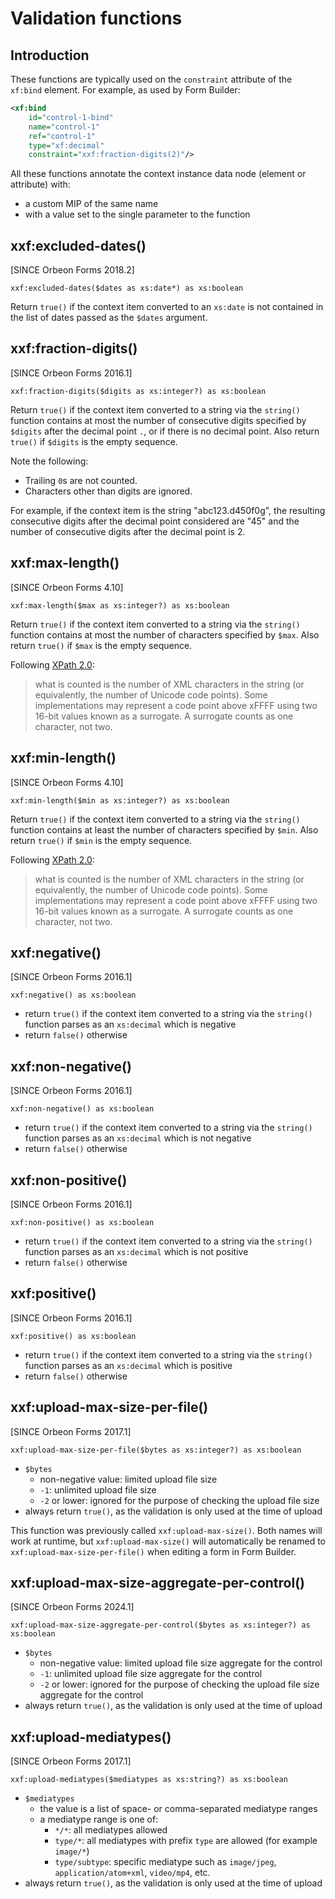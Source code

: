 # Validation functions

## Introduction

These functions are typically used on the `constraint` attribute of the `xf:bind` element. For example, as used by Form Builder:

```xml
<xf:bind
    id="control-1-bind"
    name="control-1"
    ref="control-1"
    type="xf:decimal"
    constraint="xxf:fraction-digits(2)"/>
```

All these functions annotate the context instance data node (element or attribute) with:

- a custom MIP of the same name
- with a value set to the single parameter to the function  

## xxf:excluded-dates()

[SINCE Orbeon Forms 2018.2]

```xpath
xxf:excluded-dates($dates as xs:date*) as xs:boolean
```

Return `true()` if the context item converted to an `xs:date` is not contained in the list of dates passed as the `$dates` argument.

## xxf:fraction-digits()

[SINCE Orbeon Forms 2016.1]

```xpath
xxf:fraction-digits($digits as xs:integer?) as xs:boolean
```

Return `true()` if the context item converted to a string via the `string()` function contains at most the number of consecutive digits
specified by `$digits` after the decimal point `.`, or if there is no decimal point. Also return `true()` if `$digits` is the empty sequence.

Note the following:

- Trailing `0`s are not counted.
- Characters other than digits are ignored.

For example, if the context item is the string "abc123.d450f0g", the resulting consecutive digits after the decimal point considered are "45" and the number of consecutive digits
after the decimal point is 2.

## xxf:max-length()

[SINCE Orbeon Forms 4.10]

```xpath
xxf:max-length($max as xs:integer?) as xs:boolean
```

Return `true()` if the context item converted to a string via the `string()` function contains at most the number of characters
specified by `$max`. Also return `true()` if `$max` is the empty sequence.

Following [XPath 2.0](http://www.w3.org/TR/xpath-functions/#string-types):

> what is counted is the number of XML characters in the string (or equivalently, the number of Unicode code points). Some implementations may represent a code point above xFFFF using two 16-bit values known as a surrogate. A surrogate counts as one character, not two.

## xxf:min-length()

[SINCE Orbeon Forms 4.10]

```xpath
xxf:min-length($min as xs:integer?) as xs:boolean
```

Return `true()` if the context item converted to a string via the `string()` function contains at least the number of characters
specified by `$min`. Also return `true()` if `$min` is the empty sequence.

Following [XPath 2.0](http://www.w3.org/TR/xpath-functions/#string-types):

> what is counted is the number of XML characters in the string (or equivalently, the number of Unicode code points). Some implementations may represent a code point above xFFFF using two 16-bit values known as a surrogate. A surrogate counts as one character, not two.

## xxf:negative()

[SINCE Orbeon Forms 2016.1]

```xpath
xxf:negative() as xs:boolean
```

- return `true()` if the context item converted to a string via the `string()` function parses as an `xs:decimal` which is negative
- return `false()` otherwise

## xxf:non-negative()

[SINCE Orbeon Forms 2016.1]

```xpath
xxf:non-negative() as xs:boolean
```

- return `true()` if the context item converted to a string via the `string()` function parses as an `xs:decimal` which is not negative
- return `false()` otherwise

## xxf:non-positive()

[SINCE Orbeon Forms 2016.1]

```xpath
xxf:non-positive() as xs:boolean
```

- return `true()` if the context item converted to a string via the `string()` function parses as an `xs:decimal` which is not positive
- return `false()` otherwise

## xxf:positive()

[SINCE Orbeon Forms 2016.1]

```xpath
xxf:positive() as xs:boolean
```

- return `true()` if the context item converted to a string via the `string()` function parses as an `xs:decimal` which is positive
- return `false()` otherwise

## xxf:upload-max-size-per-file()

[SINCE Orbeon Forms 2017.1]

```xpath
xxf:upload-max-size-per-file($bytes as xs:integer?) as xs:boolean
```

- `$bytes`
   - non-negative value: limited upload file size
   - `-1`: unlimited upload file size
   - `-2` or lower: ignored for the purpose of checking the upload file size
- always return `true()`, as the validation is only used at the time of upload

This function was previously called `xxf:upload-max-size()`. Both names will work at runtime, but `xxf:upload-max-size()` will automatically be renamed to `xxf:upload-max-size-per-file()` when editing a form in Form Builder.

## xxf:upload-max-size-aggregate-per-control()

[SINCE Orbeon Forms 2024.1]

```xpath
xxf:upload-max-size-aggregate-per-control($bytes as xs:integer?) as xs:boolean
```

- `$bytes`
    - non-negative value: limited upload file size aggregate for the control
    - `-1`: unlimited upload file size aggregate for the control
    - `-2` or lower: ignored for the purpose of checking the upload file size aggregate for the control
- always return `true()`, as the validation is only used at the time of upload

## xxf:upload-mediatypes()

[SINCE Orbeon Forms 2017.1]

```xpath
xxf:upload-mediatypes($mediatypes as xs:string?) as xs:boolean
```

- `$mediatypes` <!-- TODO: Duplicated from xforms.md -->
    - the value is a list of space- or comma-separated mediatype ranges
    - a mediatype range is one of:
      - `*/*`: all mediatypes allowed
      - `type/*`: all mediatypes with prefix `type` are allowed (for example `image/*`)
      - `type/subtype`: specific mediatype such as `image/jpeg`, `application/atom+xml`, `video/mp4`, etc.
- always return `true()`, as the validation is only used at the time of upload
